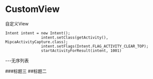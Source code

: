 # CustomView
自定义View
```
Intent intent = new Intent();
                intent.setClass(getActivity(), MipcaActivityCapture.class);
                intent.setFlags(Intent.FLAG_ACTIVITY_CLEAR_TOP);
                startActivityForResult(intent, 1001)
```         
---无序列表

###标题三
##标题二
               
